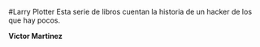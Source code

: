 #Larry Plotter
Esta serie de libros cuentan la historia de un hacker de los que hay pocos.

**Victor Martinez**
